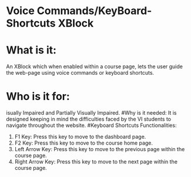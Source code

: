 # Voice Commands/KeyBoard-Shortcuts XBlock
# What is it: 
An XBlock which when enabled within a course page, lets the user guide the web-page using voice commands or keyboard shortcuts.
# Who is it for: 
isually Impaired and Partially Visually Impaired. 
#Why is it needed: 
It is designed keeping in mind the difficulties faced by the VI students to navigate throughout the website.
#Keyboard Shortcuts Functionalities:
1. F1 Key: Press this key to move to the dashboard page.
2. F2 Key: Press this key to move to the course home page.
3. Left Arrow Key: Press this key to move to the previous page within the course page.
4. Right Arrow Key: Press this key to move to the next page within the course page.


